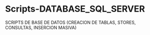 # Scripts-DATABASE_SQL_SERVER
SCRIPTS DE BASE DE DATOS (CREACION DE TABLAS, STORES, CONSULTAS, INSERCION MASIVA)
